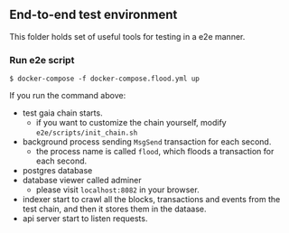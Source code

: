 ## End-to-end test environment
This folder holds set of useful tools for testing in a e2e manner. 

### Run e2e script

```shell
$ docker-compose -f docker-compose.flood.yml up
```

If you run the command above:

* test gaia chain starts.
  * if you want to customize the chain yourself, modify `e2e/scripts/init_chain.sh`
* background process sending `MsgSend` transaction for each second.
  * the process name is called `flood`, which floods a transaction for each second.
* postgres database
* database viewer called adminer
  * please visit `localhost:8082` in your browser.
* indexer start to crawl all the blocks, transactions and events from the test chain, and then it stores them in the dataase.
* api server start to listen requests.
